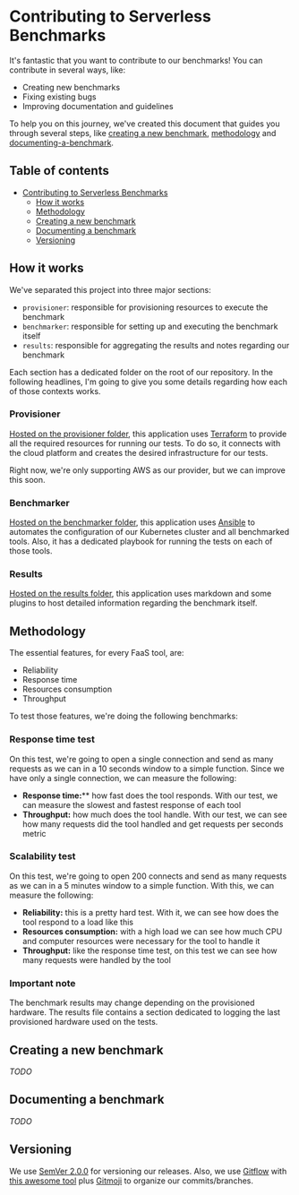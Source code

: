 # Contributing to Serverless Benchmarks

It's fantastic that you want to contribute to our benchmarks! You can contribute in several ways, like:

* Creating new benchmarks
* Fixing existing bugs
* Improving documentation and guidelines

To help you on this journey, we've created this document that guides you through several steps, like [creating a new benchmark](#creating-a-new-benchmark), [methodology](#methodology) and [documenting-a-benchmark](#documenting-a-benchmark).

## Table of contents

* [Contributing to Serverless Benchmarks](#)
  * [How it works](#how-it-works)
  * [Methodology](#methodology)
  * [Creating a new benchmark](#creating-a-new-benchmark)
  * [Documenting a benchmark](#documenting-a-benchmark)
  * [Versioning](#versioning)

## How it works

We've separated this project into three major sections:

* `provisioner`: responsible for provisioning resources to execute the benchmark
* `benchmarker`: responsible for setting up and executing the benchmark itself
* `results`: responsible for aggregating the results and notes regarding our benchmark

Each section has a dedicated folder on the root of our repository. In the following headlines, I'm going to give you some details regarding how each of those contexts works.

### Provisioner

[Hosted on the provisioner folder](provisioner), this application uses [Terraform](https://www.terraform.io/) to provide all the required resources for running our tests. To do so, it connects with the cloud platform and creates the desired infrastructure for our tests.

Right now, we're only supporting AWS as our provider, but we can improve this soon.

### Benchmarker

[Hosted on the benchmarker folder](benchmarker), this application uses [Ansible](https://www.ansible.com) to automates the configuration of our Kubernetes cluster and all benchmarked tools. Also, it has a dedicated playbook for running the tests on each of those tools.

### Results

[Hosted on the results folder](results), this application uses markdown and some plugins to host detailed information regarding the benchmark itself.

## Methodology

The essential features, for every FaaS tool, are:

* Reliability
* Response time
* Resources consumption
* Throughput

To test those features, we're doing the following benchmarks:

### Response time test

On this test, we're going to open a single connection and send as many requests as we can in a 10 seconds window to a simple function. Since we have only a single connection, we can measure the following:

* **Response time:**** how fast does the tool responds. With our test, we can measure the slowest and fastest response of each tool
* **Throughput:** how much does the tool handle. With our test, we can see how many requests did the tool handled and get requests per seconds metric

### Scalability test

On this test, we're going to open 200 connects and send as many requests as we can in a 5 minutes window to a simple function. With this, we can measure the following:

* **Reliability:** this is a pretty hard test. With it, we can see how does the tool respond to a load like this
* **Resources consumption:** with a high load we can see how much CPU and computer resources were necessary for the tool to handle it
* **Throughput:** like the response time test, on this test we can see how many requests were handled by the tool

### Important note

The benchmark results may change depending on the provisioned hardware. The results file contains a section dedicated to logging the last provisioned hardware used on the tests.

## Creating a new benchmark

_TODO_

## Documenting a benchmark

_TODO_

## Versioning

We use [SemVer 2.0.0](https://semver.org/) for versioning our releases. Also, we use [Gitflow](https://danielkummer.github.io/git-flow-cheatsheet/) with [this awesome tool](https://github.com/nvie/gitflow) plus [Gitmoji](https://gitmoji.carloscuesta.me) to organize our commits/branches.
